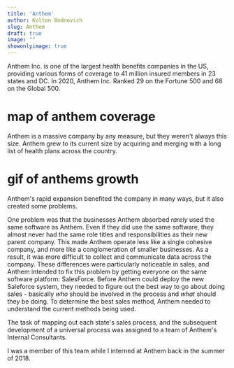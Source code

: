 ```yaml
---
title: 'Anthem'
author: Kolton Bodnovich
slug: Anthem
draft: true
image: ""
showonlyimage: true
---
```


Anthem Inc. is one of the largest health benefits companies in the US, providing various forms of coverage to 41 million insured members in 23 states and DC. In 2020, Anthem Inc. Ranked 29 on the Fortune 500 and 68 on the Global 500.

# map of anthem coverage

Anthem is a massive company by any measure, but they weren't always this size. Anthem grew to its current size by acquiring and merging with a long list of health plans across the country. 

# gif of anthems growth 

Anthem's rapid expansion benefited the company in many ways, but it also created some problems. 

One problem was that the businesses Anthem absorbed *rarely* used the same software as Anthem. Even if they did use the same software, they almost never had the same role titles and responsibilities as their new parent company. This made Anthem operate less like a single cohesive company, and more like a conglomeration of smaller businesses. As a result, it was more difficult to collect and communicate data across the company. These differences were particularly noticeable in sales, and Anthem intended to fix this problem by getting everyone on the same software platform: SalesForce. Before Anthem could deploy the new Saleforce system, they needed to figure out the best way to go about doing sales - basically *who* should be involved in the process and *what* should they be doing. To determine the best sales method, Anthem needed to understand the current methods being used. 

The task of mapping out each state's sales process, and the subsequent development of a universal process was assigned to a team of Anthem's Internal Consultants. 

I was a member of this team while I interned at Anthem back in the summer of 2018. 